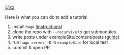 [![CI](https://github.com/gde-codelabs/gde-codelabs.github.io/actions/workflows/ci.yml/badge.svg)](https://github.com/gde-codelabs/gde-codelabs.github.io/actions/workflows/ci.yml)

Here is what you can do to add a tutorial:

1. install `hugo` ([instructions](https://gohugo.io/getting-started/installing/))
2. clone the repo with `--recursive` to get submodules
3. write posts under exampleSite/content/posts ([guide](https://github.com/googlecodelabs/tools))
4. run `hugo server -D` in `exampleSite` for local test
5. commit & open PR 
